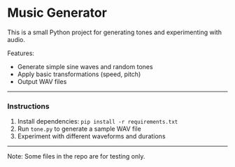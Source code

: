 # Music Generator

This is a small Python project for generating tones and experimenting with audio.  

Features:
- Generate simple sine waves and random tones
- Apply basic transformations (speed, pitch)
- Output WAV files

---

### Instructions
1. Install dependencies: `pip install -r requirements.txt`
2. Run `tone.py` to generate a sample WAV file
3. Experiment with different waveforms and durations

---

Note: Some files in the repo are for testing only.
